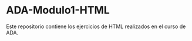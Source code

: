 # ADA-Modulo1-HTML
Este repositorio contiene los ejercicios de HTML realizados en el curso de ADA.

